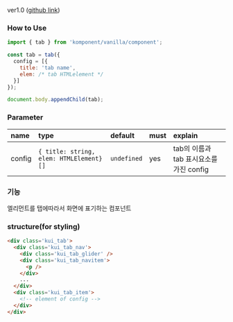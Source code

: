 ver1.0 ([github link](https://github.com/Komponent1/Komponent/tree/master/Vanilla/app/srcs/components/tab))

### How to Use

~~~javascript
import { tab } from 'komponent/vanilla/component';

const tab = tab({ 
  config = [{
    title: 'tab name',
    elem: /* tab HTMLelement */
  }]
});

document.body.appendChild(tab);
~~~

### Parameter

|name|type|default|must|explain|
|:---|:---|:---|:---|:---|
|config|`{ title: string, elem: HTMLElement}[]`|`undefined`|yes|tab의 이름과 tab 표시요소를 가진 config|

### 기능
엘리먼트를 탭에따라서 화면에 표기하는 컴포넌트

### structure(for styling)
```html
<div class='kui_tab'>
  <div class='kui_tab_nav'>
    <div class='kui_tab_glider' />
    <div class='kui_tab_navitem'>
      <p />
    </div>
    ...
  </div>
  <div class='kui_tab_item'>
    <!-- element of config -->
  </div>
</div>

```
